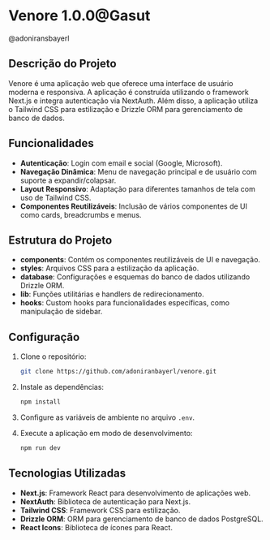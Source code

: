 # Venore 1.0.0@Gasut

@adoniransbayerl

## Descrição do Projeto

Venore é uma aplicação web que oferece uma interface de usuário moderna e responsiva. A aplicação é construída utilizando o framework Next.js e integra autenticação via NextAuth. Além disso, a aplicação utiliza o Tailwind CSS para estilização e Drizzle ORM para gerenciamento de banco de dados.

## Funcionalidades

- **Autenticação**: Login com email e social (Google, Microsoft).
- **Navegação Dinâmica**: Menu de navegação principal e de usuário com suporte a expandir/colapsar.
- **Layout Responsivo**: Adaptação para diferentes tamanhos de tela com uso de Tailwind CSS.
- **Componentes Reutilizáveis**: Inclusão de vários componentes de UI como cards, breadcrumbs e menus.

## Estrutura do Projeto

- **components**: Contém os componentes reutilizáveis de UI e navegação.
- **styles**: Arquivos CSS para a estilização da aplicação.
- **database**: Configurações e esquemas do banco de dados utilizando Drizzle ORM.
- **lib**: Funções utilitárias e handlers de redirecionamento.
- **hooks**: Custom hooks para funcionalidades específicas, como manipulação de sidebar.

## Configuração

1. Clone o repositório:

   ```bash
   git clone https://github.com/adoniranbayerl/venore.git
   ```

2. Instale as dependências:

   ```bash
   npm install
   ```

3. Configure as variáveis de ambiente no arquivo `.env`.

4. Execute a aplicação em modo de desenvolvimento:
   ```bash
   npm run dev
   ```

## Tecnologias Utilizadas

- **Next.js**: Framework React para desenvolvimento de aplicações web.
- **NextAuth**: Biblioteca de autenticação para Next.js.
- **Tailwind CSS**: Framework CSS para estilização.
- **Drizzle ORM**: ORM para gerenciamento de banco de dados PostgreSQL.
- **React Icons**: Biblioteca de ícones para React.
